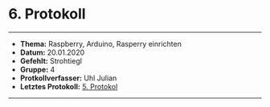 # 6. Protokoll
---------------------

* **Thema:** Raspberry, Arduino, Rasperry einrichten
* **Datum:** 20.01.2020
* **Gefehlt:** Strohtiegl
* **Gruppe:** 4
* **Protkollverfasser:** Uhl Julian
* **Letztes Protokoll:** [5. Protokol](https://github.com/HTLMechatronics/m17-3ahme-la1-sx/blob/uhljum17/uhljum17/%20protokolle/protokoll_2020-02-03_uhljum17.md)
------------------------------
